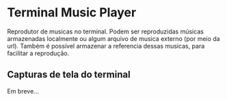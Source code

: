 # Terminal Music Player

Reprodutor de musicas no terminal. Podem ser reproduzidas músicas armazenadas localmente ou algum arquivo de musica externo (por meio da url). Também é possível armazenar a referencia dessas musicas,  para facilitar a reprodução.

## Capturas de tela do terminal

Em breve...

